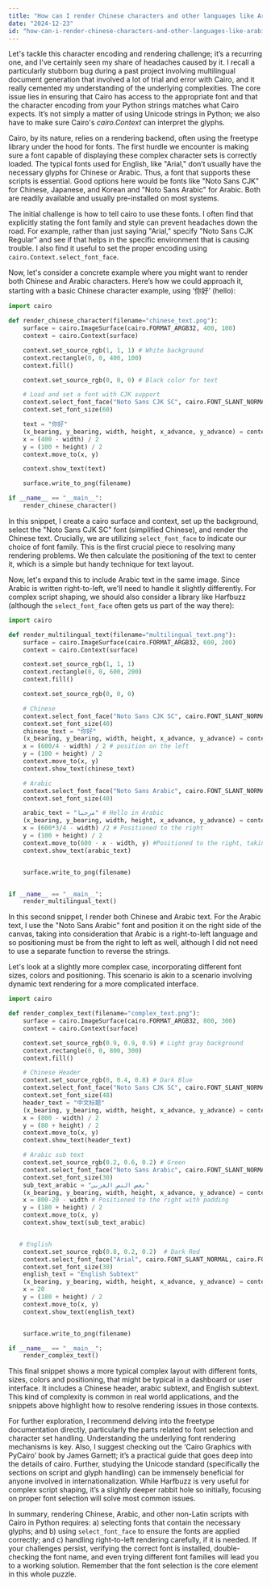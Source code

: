 ```yaml
---
title: "How can I render Chinese characters and other languages like Arabic with Cairo in Python?"
date: "2024-12-23"
id: "how-can-i-render-chinese-characters-and-other-languages-like-arabic-with-cairo-in-python"
---
```


Let's tackle this character encoding and rendering challenge; it’s a recurring one, and I've certainly seen my share of headaches caused by it. I recall a particularly stubborn bug during a past project involving multilingual document generation that involved a lot of trial and error with Cairo, and it really cemented my understanding of the underlying complexities. The core issue lies in ensuring that Cairo has access to the appropriate font and that the character encoding from your Python strings matches what Cairo expects. It’s not simply a matter of using Unicode strings in Python; we also have to make sure Cairo's *cairo.Context* can interpret the glyphs.

Cairo, by its nature, relies on a rendering backend, often using the freetype library under the hood for fonts. The first hurdle we encounter is making sure a font capable of displaying these complex character sets is correctly loaded. The typical fonts used for English, like "Arial," don’t usually have the necessary glyphs for Chinese or Arabic. Thus, a font that supports these scripts is essential. Good options here would be fonts like "Noto Sans CJK" for Chinese, Japanese, and Korean and "Noto Sans Arabic" for Arabic. Both are readily available and usually pre-installed on most systems.

The initial challenge is how to tell cairo to use these fonts. I often find that explicitly stating the font family and style can prevent headaches down the road. For example, rather than just saying "Arial," specify "Noto Sans CJK Regular" and see if that helps in the specific environment that is causing trouble. I also find it useful to set the proper encoding using `cairo.Context.select_font_face`.

Now, let's consider a concrete example where you might want to render both Chinese and Arabic characters. Here’s how we could approach it, starting with a basic Chinese character example, using ‘你好’ (hello):

```python
import cairo

def render_chinese_character(filename="chinese_text.png"):
    surface = cairo.ImageSurface(cairo.FORMAT_ARGB32, 400, 100)
    context = cairo.Context(surface)

    context.set_source_rgb(1, 1, 1) # White background
    context.rectangle(0, 0, 400, 100)
    context.fill()

    context.set_source_rgb(0, 0, 0) # Black color for text

    # Load and set a font with CJK support
    context.select_font_face("Noto Sans CJK SC", cairo.FONT_SLANT_NORMAL, cairo.FONT_WEIGHT_NORMAL)
    context.set_font_size(60)

    text = "你好"
    (x_bearing, y_bearing, width, height, x_advance, y_advance) = context.text_extents(text)
    x = (400 - width) / 2
    y = (100 + height) / 2
    context.move_to(x, y)

    context.show_text(text)

    surface.write_to_png(filename)

if __name__ == "__main__":
    render_chinese_character()
```

In this snippet, I create a cairo surface and context, set up the background, select the "Noto Sans CJK SC" font (simplified Chinese), and render the Chinese text. Crucially, we are utilizing `select_font_face` to indicate our choice of font family. This is the first crucial piece to resolving many rendering problems. We then calculate the positioning of the text to center it, which is a simple but handy technique for text layout.

Now, let's expand this to include Arabic text in the same image. Since Arabic is written right-to-left, we'll need to handle it slightly differently. For complex script shaping, we should also consider a library like Harfbuzz (although the `select_font_face` often gets us part of the way there):

```python
import cairo

def render_multilingual_text(filename="multilingual_text.png"):
    surface = cairo.ImageSurface(cairo.FORMAT_ARGB32, 600, 200)
    context = cairo.Context(surface)

    context.set_source_rgb(1, 1, 1)
    context.rectangle(0, 0, 600, 200)
    context.fill()

    context.set_source_rgb(0, 0, 0)

    # Chinese
    context.select_font_face("Noto Sans CJK SC", cairo.FONT_SLANT_NORMAL, cairo.FONT_WEIGHT_NORMAL)
    context.set_font_size(40)
    chinese_text = "你好"
    (x_bearing, y_bearing, width, height, x_advance, y_advance) = context.text_extents(chinese_text)
    x = (600/4 - width) / 2 # position on the left
    y = (100 + height) / 2
    context.move_to(x, y)
    context.show_text(chinese_text)

    # Arabic
    context.select_font_face("Noto Sans Arabic", cairo.FONT_SLANT_NORMAL, cairo.FONT_WEIGHT_NORMAL)
    context.set_font_size(40)

    arabic_text = "مرحبا" # Hello in Arabic
    (x_bearing, y_bearing, width, height, x_advance, y_advance) = context.text_extents(arabic_text)
    x = (600*3/4 - width) /2 # Positioned to the right
    y = (100 + height) / 2
    context.move_to(600 - x - width, y) #Positioned to the right, taking right to left into account
    context.show_text(arabic_text)


    surface.write_to_png(filename)


if __name__ == "__main__":
    render_multilingual_text()
```

In this second snippet, I render both Chinese and Arabic text. For the Arabic text, I use the "Noto Sans Arabic" font and position it on the right side of the canvas, taking into consideration that Arabic is a right-to-left language and so positioning must be from the right to left as well, although I did not need to use a separate function to reverse the strings.

Let's look at a slightly more complex case, incorporating different font sizes, colors and positioning. This scenario is akin to a scenario involving dynamic text rendering for a more complicated interface.

```python
import cairo

def render_complex_text(filename="complex_text.png"):
    surface = cairo.ImageSurface(cairo.FORMAT_ARGB32, 800, 300)
    context = cairo.Context(surface)

    context.set_source_rgb(0.9, 0.9, 0.9) # Light gray background
    context.rectangle(0, 0, 800, 300)
    context.fill()

    # Chinese Header
    context.set_source_rgb(0, 0.4, 0.8) # Dark Blue
    context.select_font_face("Noto Sans CJK SC", cairo.FONT_SLANT_NORMAL, cairo.FONT_WEIGHT_BOLD)
    context.set_font_size(48)
    header_text = "中文标题"
    (x_bearing, y_bearing, width, height, x_advance, y_advance) = context.text_extents(header_text)
    x = (800 - width) / 2
    y = (80 + height) / 2
    context.move_to(x, y)
    context.show_text(header_text)

    # Arabic sub text
    context.set_source_rgb(0.2, 0.6, 0.2) # Green
    context.select_font_face("Noto Sans Arabic", cairo.FONT_SLANT_NORMAL, cairo.FONT_WEIGHT_NORMAL)
    context.set_font_size(30)
    sub_text_arabic = "بعض النص العربي"
    (x_bearing, y_bearing, width, height, x_advance, y_advance) = context.text_extents(sub_text_arabic)
    x = 800-20 - width # Positioned to the right with padding
    y = (180 + height) / 2
    context.move_to(x, y)
    context.show_text(sub_text_arabic)


   # English
    context.set_source_rgb(0.8, 0.2, 0.2)  # Dark Red
    context.select_font_face("Arial", cairo.FONT_SLANT_NORMAL, cairo.FONT_WEIGHT_NORMAL)
    context.set_font_size(30)
    english_text = "English Subtext"
    (x_bearing, y_bearing, width, height, x_advance, y_advance) = context.text_extents(english_text)
    x = 20
    y = (180 + height) / 2
    context.move_to(x, y)
    context.show_text(english_text)


    surface.write_to_png(filename)

if __name__ == "__main__":
    render_complex_text()
```

This final snippet shows a more typical complex layout with different fonts, sizes, colors and positioning, that might be typical in a dashboard or user interface. It includes a Chinese header, arabic subtext, and English subtext. This kind of complexity is common in real world applications, and the snippets above highlight how to resolve rendering issues in those contexts.

For further exploration, I recommend delving into the freetype documentation directly, particularly the parts related to font selection and character set handling. Understanding the underlying font rendering mechanisms is key. Also, I suggest checking out the ‘Cairo Graphics with PyCairo’ book by James Garnett; it’s a practical guide that goes deep into the details of cairo. Further, studying the Unicode standard (specifically the sections on script and glyph handling) can be immensely beneficial for anyone involved in internationalization. While Harfbuzz is very useful for complex script shaping, it’s a slightly deeper rabbit hole so initially, focusing on proper font selection will solve most common issues.

In summary, rendering Chinese, Arabic, and other non-Latin scripts with Cairo in Python requires: a) selecting fonts that contain the necessary glyphs; and b) using `select_font_face` to ensure the fonts are applied correctly; and c) handling right-to-left rendering carefully, if it is needed. If your challenges persist, verifying the correct font is installed, double-checking the font name, and even trying different font families will lead you to a working solution. Remember that the font selection is the core element in this whole puzzle.
